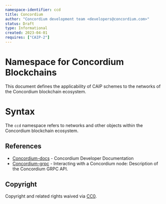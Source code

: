 ```yaml
---
namespace-identifier: ccd
title: Concordium
author: "Concordium development team <developers@concordium.com>"
status: Draft
type: Informational
created: 2023-04-01
requires: ["CAIP-2"]
---
```


# Namespace for Concordium Blockchains

This document defines the applicability of CAIP schemes to the networks of the Concordium blockchain ecosystem.

# Syntax

The `ccd` namespace refers to networks and other objects within the Concordium blockchain ecosystem.

## References

- [Concordium-docs][] - Concordium Developer Documentation
- [Concordium-grpc][] - Interacting with a Concordium node: Description of the Concordium GRPC API.

[Concordium-docs]: https://developer.concordium.software/en/mainnet/index.html
[Concordium-grpc]: https://github.com/Concordium/concordium-grpc-api

## Copyright
Copyright and related rights waived via [CC0](https://creativecommons.org/publicdomain/zero/1.0/).
